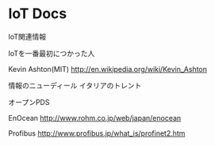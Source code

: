 IoT Docs
=======

IoT関連情報　

IoTを一番最初につかった人

Kevin Ashton(MIT)
http://en.wikipedia.org/wiki/Kevin_Ashton

情報のニューディール
イタリアのトレント

オープンPDS

EnOcean
http://www.rohm.co.jp/web/japan/enocean

Profibus
http://www.profibus.jp/what_is/profinet2.htm
